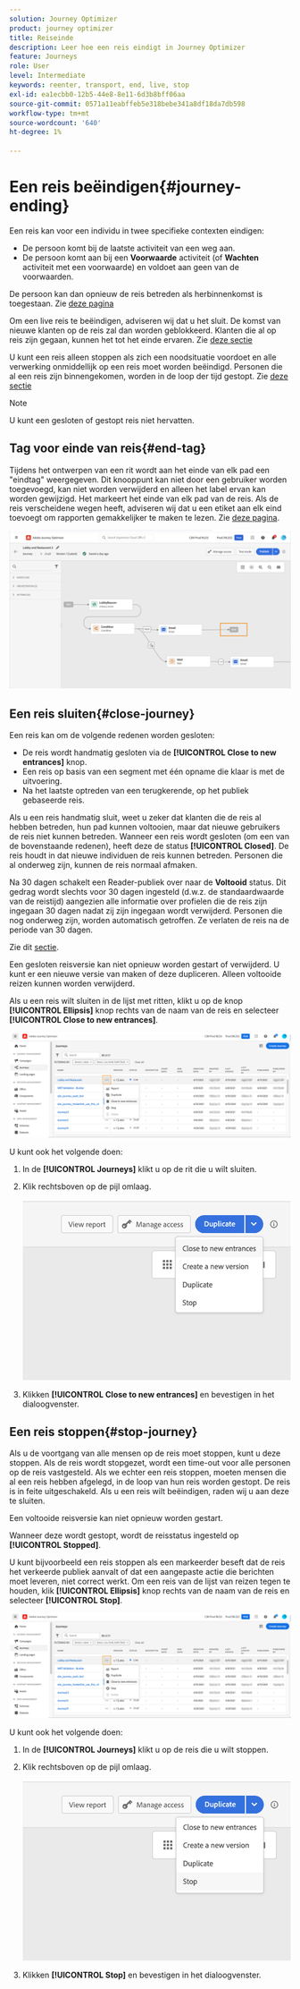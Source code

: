 ```yaml
---
solution: Journey Optimizer
product: journey optimizer
title: Reiseinde
description: Leer hoe een reis eindigt in Journey Optimizer
feature: Journeys
role: User
level: Intermediate
keywords: reenter, transport, end, live, stop
exl-id: ea1ecbb0-12b5-44e8-8e11-6d3b8bff06aa
source-git-commit: 0571a11eabffeb5e318bebe341a8df18da7db598
workflow-type: tm+mt
source-wordcount: '640'
ht-degree: 1%

---
```


# Een reis beëindigen{#journey-ending}

Een reis kan voor een individu in twee specifieke contexten eindigen:

* De persoon komt bij de laatste activiteit van een weg aan.
* De persoon komt aan bij een **Voorwaarde** activiteit (of **Wachten** activiteit met een voorwaarde) en voldoet aan geen van de voorwaarden.

De persoon kan dan opnieuw de reis betreden als herbinnenkomst is toegestaan. Zie [deze pagina](../building-journeys/journey-gs.md#change-properties)

Om een live reis te beëindigen, adviseren wij dat u het sluit. De komst van nieuwe klanten op de reis zal dan worden geblokkeerd. Klanten die al op reis zijn gegaan, kunnen het tot het einde ervaren. Zie [deze sectie](../building-journeys/journey.md#close-journey)

U kunt een reis alleen stoppen als zich een noodsituatie voordoet en alle verwerking onmiddellijk op een reis moet worden beëindigd. Personen die al een reis zijn binnengekomen, worden in de loop der tijd gestopt. Zie [deze sectie](../building-journeys/journey.md#stop-journey)

>[!NOTE]
>
>U kunt een gesloten of gestopt reis niet hervatten.

## Tag voor einde van reis{#end-tag}

Tijdens het ontwerpen van een rit wordt aan het einde van elk pad een &quot;eindtag&quot; weergegeven. Dit knooppunt kan niet door een gebruiker worden toegevoegd, kan niet worden verwijderd en alleen het label ervan kan worden gewijzigd. Het markeert het einde van elk pad van de reis. Als de reis verscheidene wegen heeft, adviseren wij dat u een etiket aan elk eind toevoegt om rapporten gemakkelijker te maken te lezen. Zie [deze pagina](../reports/live-report.md).

![](assets/journey-end.png)

<!--

### End activity{#journey-end-activity}

The **[!UICONTROL End]** activity allows you to mark the end of each path of the journey. It is not mandatory but recommended for visual clarity. See [this page](../building-journeys/end-activity.md)

![](assets/journey54.png)

-->

## Een reis sluiten{#close-journey}

Een reis kan om de volgende redenen worden gesloten:

* De reis wordt handmatig gesloten via de **[!UICONTROL Close to new entrances]** knop.
* Een reis op basis van een segment met één opname die klaar is met de uitvoering.
* Na het laatste optreden van een terugkerende, op het publiek gebaseerde reis.

Als u een reis handmatig sluit, weet u zeker dat klanten die de reis al hebben betreden, hun pad kunnen voltooien, maar dat nieuwe gebruikers de reis niet kunnen betreden. Wanneer een reis wordt gesloten (om een van de bovenstaande redenen), heeft deze de status **[!UICONTROL Closed]**. De reis houdt in dat nieuwe individuen de reis kunnen betreden. Personen die al onderweg zijn, kunnen de reis normaal afmaken.

Na 30 dagen schakelt een Reader-publiek over naar de **Voltooid** status. Dit gedrag wordt slechts voor 30 dagen ingesteld (d.w.z. de standaardwaarde van de reistijd) aangezien alle informatie over profielen die de reis zijn ingegaan 30 dagen nadat zij zijn ingegaan wordt verwijderd. Personen die nog onderweg zijn, worden automatisch getroffen. Ze verlaten de reis na de periode van 30 dagen.

Zie dit [sectie](../building-journeys/journey-gs.md#global_timeout).

Een gesloten reisversie kan niet opnieuw worden gestart of verwijderd. U kunt er een nieuwe versie van maken of deze dupliceren. Alleen voltooide reizen kunnen worden verwijderd.

Als u een reis wilt sluiten in de lijst met ritten, klikt u op de knop **[!UICONTROL Ellipsis]** knop rechts van de naam van de reis en selecteer **[!UICONTROL Close to new entrances]**.

![](assets/journey-finish-quick-action.png)

U kunt ook het volgende doen:

1. In de **[!UICONTROL Journeys]** klikt u op de rit die u wilt sluiten.
1. Klik rechtsboven op de pijl omlaag.

   ![](assets/finish_drop_down_list.png)

1. Klikken **[!UICONTROL Close to new entrances]** en bevestigen in het dialoogvenster.

## Een reis stoppen{#stop-journey}

Als u de voortgang van alle mensen op de reis moet stoppen, kunt u deze stoppen. Als de reis wordt stopgezet, wordt een time-out voor alle personen op de reis vastgesteld. Als we echter een reis stoppen, moeten mensen die al een reis hebben afgelegd, in de loop van hun reis worden gestopt. De reis is in feite uitgeschakeld. Als u een reis wilt beëindigen, raden wij u aan deze te sluiten.

Een voltooide reisversie kan niet opnieuw worden gestart.

Wanneer deze wordt gestopt, wordt de reisstatus ingesteld op **[!UICONTROL Stopped]**.

U kunt bijvoorbeeld een reis stoppen als een markeerder beseft dat de reis het verkeerde publiek aanvalt of dat een aangepaste actie die berichten moet leveren, niet correct werkt. Om een reis van de lijst van reizen tegen te houden, klik **[!UICONTROL Ellipsis]** knop rechts van de naam van de reis en selecteer **[!UICONTROL Stop]**.

![](assets/journey-finish-quick-action.png)

U kunt ook het volgende doen:

1. In de **[!UICONTROL Journeys]** klikt u op de reis die u wilt stoppen.
1. Klik rechtsboven op de pijl omlaag.

   ![](assets/finish_drop_down_list2.png)

1. Klikken **[!UICONTROL Stop]** en bevestigen in het dialoogvenster.
